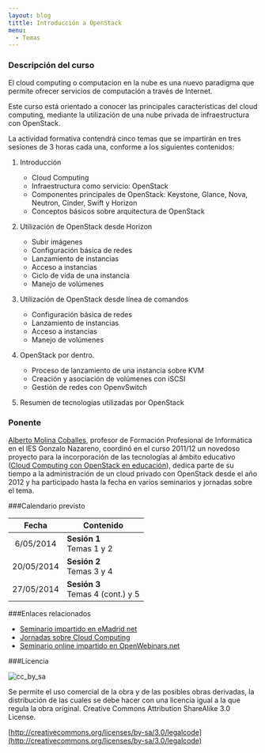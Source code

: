 ```yaml
---
layout: blog
tittle: Introducción a OpenStack
menu:
  - Temas
---
```

### Descripción del curso

El cloud computing o computacion en la nube es una nuevo paradigma que permite
ofrecer servicios de computación a través de Internet.

Este curso está orientado a conocer las principales características del cloud
computing, mediante la utilización de una nube privada de infraestructura con
OpenStack.

La actividad formativa contendrá cinco temas que se impartirán en tres sesiones
de 3 horas cada una, conforme a los siguientes contenidos:

1. Introducción

	* Cloud Computing
	* Infraestructura como servicio: OpenStack
	* Componentes principales de OpenStack: Keystone, Glance, Nova, Neutron, Cinder,
	Swift y Horizon 
	* Conceptos básicos sobre arquitectura de OpenStack

2. Utilización de OpenStack desde Horizon

	* Subir imágenes
	* Configuración básica de redes
	* Lanzamiento de instancias
	* Acceso a instancias
	* Ciclo de vida de una instancia
	* Manejo de volúmenes

3. Utilización de OpenStack desde línea de comandos

	* Configuración básica de redes
	* Lanzamiento de instancias
	* Acceso a instancias
	* Manejo de volúmenes

4. OpenStack por dentro.

	* Proceso de lanzamiento de una instancia sobre KVM
	* Creación y asociación de volúmenes con iSCSI
	* Gestión de redes con OpenvSwitch

5. Resumen de tecnologías utilizadas por OpenStack

### Ponente

[Alberto Molina Coballes](http://albertomolina.wordpress.com), profesor de
Formación Profesional de Informática en el IES Gonzalo Nazareno, coordinó en el
curso 2011/12 un novedoso proyecto para la incorporación de las tecnologías al
ámbito educativo ([Cloud Computing con OpenStack en
educación](http://www.gonzalonazareno.org/cloud/)), dedica parte de su tiempo a
la administración de un cloud privado con OpenStack desde el año 2012 y ha
participado hasta la fecha en varios seminarios y  jornadas sobre el tema.

###Calendario previsto

|Fecha|Contenido|
|:---:|---------|
|6/05/2014|**Sesión 1**<br/>Temas 1 y 2|
|20/05/2014|**Sesión 2**<br/>Temas 3 y 4|
|27/05/2014|**Sesión 3**<br/>Temas 4 (cont.) y 5|

###Enlaces relacionados

* [Seminario impartido en eMadrid
    net](http://www.emadridnet.org/seminario-emadrid-aprender-software-libre-experiencias-todos-niveles/cloud-privado-iaas-fines-educativos-software-libre)
* [Jornadas sobre Cloud Computing](http://www.josedomingo.org/web/course/view.php?id=70)
* [Seminario online impartido en OpenWebinars.net](http://openwebinars.net/openwebinar-por-que-openstack-software-libre-para-la-nube/)

###Licencia

![cc_by_sa](http://iesgn.github.io/cloud/img/cc_by_sa.png)

Se permite el uso comercial de la obra y de las posibles obras derivadas, la distribución de las cuales se debe hacer con una licencia igual a la que regula la obra original.
Creative Commons Attribution ShareAlike 3.0 License.

[http://creativecommons.org/licenses/by-sa/3.0/legalcode](http://creativecommons.org/licenses/by-sa/3.0/legalcode)
